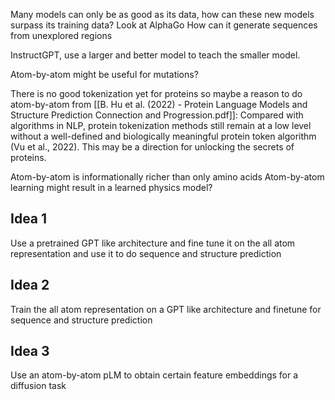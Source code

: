 Many models can only be as good as its data, how can these new models surpass its training data?
	Look at AlphaGo 
	How can it generate sequences from unexplored regions

InstructGPT, use a larger and better model to teach the smaller model.

Atom-by-atom might be useful for mutations?

There is no good tokenization yet for proteins so maybe a reason to do atom-by-atom from [[B. Hu et al. (2022) - Protein Language Models and Structure Prediction Connection and Progression.pdf]]:
	Compared with algorithms in NLP, protein tokenization methods still remain at a low level without a well-defined and biologically meaningful protein token algorithm (Vu et al., 2022). This may be a direction for unlocking the secrets of proteins.

Atom-by-atom is informationally richer than only amino acids
Atom-by-atom learning might result in a learned physics model?

## Idea 1
Use a pretrained GPT like architecture and fine tune it on the all atom representation and use it to do sequence and structure prediction
## Idea 2
Train the all atom representation on a GPT like architecture and finetune for sequence and structure prediction
## Idea 3
Use an atom-by-atom pLM to obtain certain feature embeddings for a diffusion task
